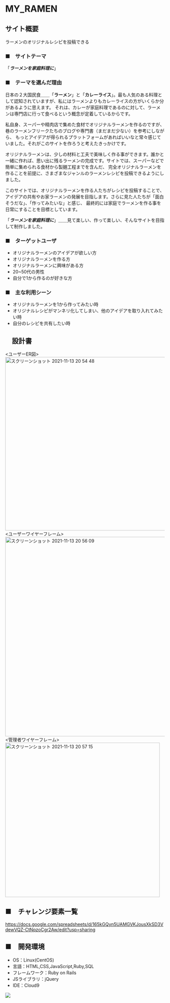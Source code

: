 # MY_RAMEN

## サイト概要
ラーメンのオリジナルレシピを投稿できる



### ■　サイトテーマ
「***ラーメンを家庭料理に***」


 ### ■　テーマを選んだ理由
日本の２大国民食＿＿「**ラーメン**」と「**カレーライス**」。最も人気のある料理として認知されていますが、私にはラーメンよりもカレーライスの方がいくらか分があるように思えます。
それは、カレーが家庭料理であるのに対して、ラーメンは専門店に行って食べるという概念が定着しているからです。

私自身、スーパーや精肉店で集めた食材でオリジナルラーメンを作るのですが、巷のラーメンフリークたちのブログや専門書（まだまだ少ない）を参考にしながら、
もっとアイデアが得られるプラットフォームがあればいいなと常々感じていました。それがこのサイトを作ろうと考えたきっかけです。

オリジナルラーメンは、少しの材料と工夫で美味しく作る事ができます。誰かと一緒に作れば、思い出に残るラーメンの完成です。サイトでは、スーパーなどで簡単に集められる食材から製麺工程までを含んだ、
完全オリジナルラーメンを作ることを前提に、さまざまなジャンルのラーメンレシピを投稿できるようにしました。

このサイトでは、オリジナルラーメンを作る人たちがレシピを投稿することで、アイデアの共有やお家ラーメンの発展を目指します。さらに見た人たちが「面白そうだな」、「作ってみたいな」と感じ、
最終的には家庭でラーメンを作る事を日常にすることを目標としています。

「***ラーメンを家庭料理に***」＿＿見て楽しい、作って楽しい、そんなサイトを目指して制作しました。



### ■　ターゲットユーザ
* オリジナルラーメンのアイデアが欲しい方
* オリジナルラーメンを作る方
* オリジナルラーメンに興味がある方
* 20~50代の男性
* 自分で1から作るのが好きな方

### ■　主な利用シーン
* オリジナルラーメンを1から作ってみたい時
* オリジナルレシピがマンネリ化してしまい、他のアイデアを取り入れてみたい時
* 自分のレシピを共有したい時


## 　設計書
<ユーザーER図></br>
<img width="548" alt="スクリーンショット 2021-11-13 20 54 48" src="https://user-images.githubusercontent.com/80505290/141643089-00f1f70c-c2ba-49f4-b0c2-41abddaafeed.png"></br>
<ユーザーワイヤーフレーム></br>
<img width="630" alt="スクリーンショット 2021-11-13 20 56 09" src="https://user-images.githubusercontent.com/80505290/141643094-90b2499e-c8cc-4db9-94a8-b44243687865.png"></br>
<管理者ワイヤーフレーム></br>
<img width="488" alt="スクリーンショット 2021-11-13 20 57 15" src="https://user-images.githubusercontent.com/80505290/141643097-c006b018-bff6-465f-b96a-1c47ba394fe1.png">

## ■　チャレンジ要素一覧
<https://docs.google.com/spreadsheets/d/165kGQyn5UAMGVKJousXkSD3VdewVQZ-CtNpzoCgr2Aw/edit?usp=sharing>

## ■　開発環境
- OS：Linux(CentOS)
- 言語：HTML,CSS,JavaScript,Ruby,SQL
- フレームワーク：Ruby on Rails
- JSライブラリ：jQuery
- IDE：Cloud9

[![](https://img.youtube.com/vi/K3Xoh9Ik2Zo/0.jpg)](https://www.youtube.com/watch?v=K3Xoh9Ik2Zo)
